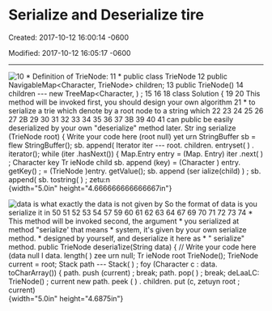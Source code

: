 # Serialize and Deserialize tire

Created: 2017-10-12 16:00:14 -0600

Modified: 2017-10-12 16:05:17 -0600

---

![10 * Definition of TrieNode: 11 * public class TrieNode 12 public NavigableMap<Character, TrieNode> children; 13 public TrieNode() 14 children --- new TreeMap<Character, ) ; 15 16 18 class Solution { 19 20 This method will be invoked first, you should design your own algorithm 21 * to serialize a trie which denote by a root node to a string which 22 23 24 25 26 27 2B 29 30 31 32 33 34 35 36 37 3B 39 40 41 can public be easily deserialized by your own "deserialize" method later. Str ing serialize (TrieNode root) { Write your code here (root null) yet urn StringBuffer sb = flew StringBuffer(); sb. append( Iterator iter --- root. children. entryset( ) . iterator(); while (iter .hasNext()) { Map.Entry entry = (Map. Entry) iter .next( ) ; Character key Tr ieNode child sb. append (key) = (Character ) entry. getKey() ; = (TrieNode )entry. getValue(); sb. append (ser ialize(child) ) ; sb. append( sb. tostring( ) ; zetu:n ](../../media/Steam^JCollection-Typehead-Serialize-and-Deserialize-tire-image1.png){width="5.0in" height="4.666666666666667in"}



![data is what exactly the data is not given by So the format of data is you serialize it in 50 51 52 53 54 57 59 60 61 62 63 64 67 69 70 71 72 73 74 * This method will be invoked second, the argument * you serialized at method "serialize' that means * system, it's given by your own serialize method. * designed by yourself, and deserialize it here as * " serialize" method. public TrieNode deseria1ize(String data) { // Write your code here (data null I data. length( ) zee urn null; Tr ieNode root TrieNode(); TrieNode current = root; Stack<TrieNode> path --- Stack<TrieNode>( ) ; foy (Character c : data. toCharArray()) { path. push (current) ; break; path. pop( ) ; break; deLaaLC: TrieNode() ; current new path. peek ( ) . children. put (c, zetuyn root ; current) ](../../media/Steam^JCollection-Typehead-Serialize-and-Deserialize-tire-image2.png){width="5.0in" height="4.6875in"}




